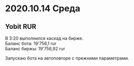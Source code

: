 # 2020.10.14 Среда
## Yobit RUR
В 3:20 выполнился каскад на бирже.  
Баланс бота: 19'756,1 rur  
Баланс биржы: 19'756,92 rur

Запускаю бота на автоповторе с прежними параметрами.